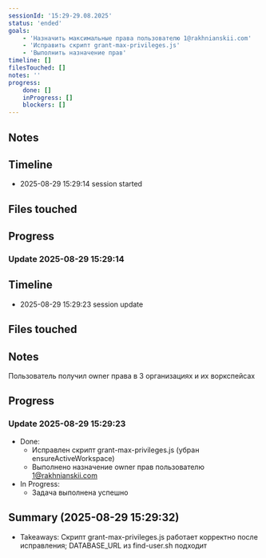 ```yaml
---
sessionId: '15:29-29.08.2025'
status: 'ended'
goals:
    - 'Назначить максимальные права пользователю 1@rakhnianskii.com'
    - 'Исправить скрипт grant-max-privileges.js'
    - 'Выполнить назначение прав'
timeline: []
filesTouched: []
notes: ''
progress:
    done: []
    inProgress: []
    blockers: []
---
```


## Notes

## Timeline

-   2025-08-29 15:29:14 session started

## Files touched

## Progress

### Update 2025-08-29 15:29:14

## Timeline

-   2025-08-29 15:29:23 session update

## Files touched

## Notes

Пользователь получил owner права в 3 организациях и их воркспейсах

## Progress

### Update 2025-08-29 15:29:23

-   Done:
    -   Исправлен скрипт grant-max-privileges.js (убран ensureActiveWorkspace)
    -   Выполнено назначение owner прав пользователю 1@rakhnianskii.com
-   In Progress:
    -   Задача выполнена успешно

## Summary (2025-08-29 15:29:32)

-   Takeaways: Скрипт grant-max-privileges.js работает корректно после исправления; DATABASE_URL из find-user.sh подходит
